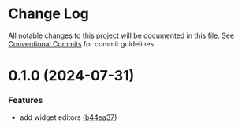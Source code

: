 # Change Log

All notable changes to this project will be documented in this file.
See [Conventional Commits](https://conventionalcommits.org) for commit guidelines.

# 0.1.0 (2024-07-31)


### Features

* add widget editors ([b44ea37](https://github.com/easyops-cn/next-bricks/commit/b44ea3732d86ebe5e20d4f9eaf65147aa072adf1))
